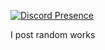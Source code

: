 
[![Discord Presence](https://lanyard.cnrad.dev/api/1034313558017712128)](https://discord.com/users/1034313558017712128)

I post random works

